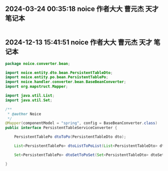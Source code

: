 ## 2024-03-24 00:35:18 noice 作者大大 曹元杰 天才 笔记本

```java
```
## 2024-12-13 15:41:51 noice 作者大大 曹元杰 天才 笔记本

```java
package noice.converter.bean;

import noice.entity.dto.bean.PersistentTableDto;
import noice.entity.po.bean.PersistentTablePo;
import noice.handler.converter.bean.BaseBeanConverter;
import org.mapstruct.Mapper;

import java.util.List;
import java.util.Set;

/**
 * @author Noice
 */
@Mapper(componentModel = "spring", config = BaseBeanConverter.class)
public interface PersistentTableServiceConverter {

    PersistentTablePo dtoToPo(PersistentTableDto dto);

    List<PersistentTablePo> dtoListToPoList(List<PersistentTableDto> dtoList);

    Set<PersistentTablePo> dtoSetToPoSet(Set<PersistentTableDto> dtoSet);

}
```

